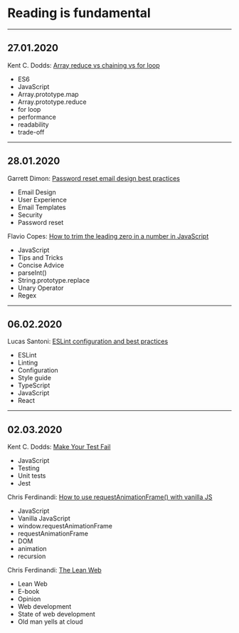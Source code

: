 # Reading is fundamental

---

## 27.01.2020

Kent C. Dodds: [Array reduce vs chaining vs for loop](https://kentcdodds.com/blog/array-reduce-vs-chaining-vs-for-loop)

- ES6
- JavaScript
- Array.prototype.map
- Array.prototype.reduce
- for loop
- performance
- readability
- trade-off

---

## 28.01.2020

Garrett Dimon: [Password reset email design best practices](https://postmarkapp.com/guides/password-reset-email-best-practices)

- Email Design
- User Experience
- Email Templates
- Security
- Password reset

Flavio Copes: [How to trim the leading zero in a number in JavaScript](https://flaviocopes.com/how-to-trim-leading-zero-number/)

- JavaScript
- Tips and Tricks
- Concise Advice
- parseInt()
- String.prototype.replace
- Unary Operator
- Regex

---

## 06.02.2020

Lucas Santoni: [ESLint configuration and best practices](https://blog.geographer.fr/eslint-guide)

- ESLint
- Linting
- Configuration
- Style guide
- TypeScript
- JavaScript
- React

---

## 02.03.2020

Kent C. Dodds: [Make Your Test Fail](https://kentcdodds.com/blog/make-your-test-fail)

- JavaScript
- Testing
- Unit tests
- Jest

Chris Ferdinandi: [How to use requestAnimationFrame() with vanilla JS](https://gomakethings.com/how-to-use-requestanimationframe-with-vanilla-js/)

- JavaScript
- Vanilla JavaScript
- window.requestAnimationFrame
- requestAnimationFrame
- DOM
- animation
- recursion

Chris Ferdinandi: [The Lean Web](https://leanweb.dev/ebook/)

- Lean Web
- E-book
- Opinion
- Web development
- State of web development
- Old man yells at cloud